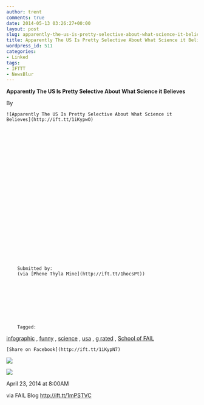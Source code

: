```yaml
---
author: trent
comments: true
date: 2014-05-13 03:26:27+00:00
layout: post
slug: apparently-the-us-is-pretty-selective-about-what-science-it-believes
title: Apparently The US Is Pretty Selective About What Science it Believes
wordpress_id: 511
categories:
- Linked
tags:
- IFTTT
- NewsBlur
---
```


**Apparently The US Is Pretty Selective About What Science it Believes**  

By   
  




    

    ![Apparently The US Is Pretty Selective About What Science it Believes](http://ift.tt/1iKypwO)













          



    






    


        Submitted by:
        (via [Phene Thyla Mine](http://ift.tt/1hocsPt))
    





    


        Tagged: 
 [infographic](http://ift.tt/1a1b5J6)
,  [funny](http://ift.tt/SuAbUM)
,  [science](http://ift.tt/R64Sxe)
,  [usa](http://ift.tt/MEd0Xt)
,  [g rated](http://ift.tt/MMwBR9)
,  [School of FAIL](http://ift.tt/MMwCnY)
    





    [Share on Facebook](http://ift.tt/1iKypN7)



[![](http://ift.tt/hA3QKa)](http://ift.tt/1jLBI4T)


![](http://ift.tt/1hi6mV8)  
  

  
  

April 23, 2014 at 8:00AM  

via FAIL Blog http://ift.tt/1mPSTVC
